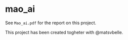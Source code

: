 # mao_ai

See `Mao_ai.pdf` for the report on this project.

This project has been created togheter with @matsvbelle.
